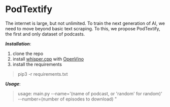 # PodTextify
The internet is large, but not unlimited. To train the next generation of AI, we need to move beyond basic text scraping. To this, we propose PodTextify, the first and only dataset of podcasts.



**_Installation_**:
1) clone the repo
2) install [whisper.cpp]([url](https://github.com/ggerganov/whisper.cpp)) with [OpenVino]([url](https://docs.openvino.ai/2024/get-started/install-openvino.html?VERSION=v_2024_0_0&OP_SYSTEM=MACOS&DISTRIBUTION=ARCHIVE))
3) install the requirements
> pip3 -r requirements.txt

**_Usage_**:

> usage: main.py --name='(name of podcast, or 'random' for random)' --number=(number of episodes to download) "
